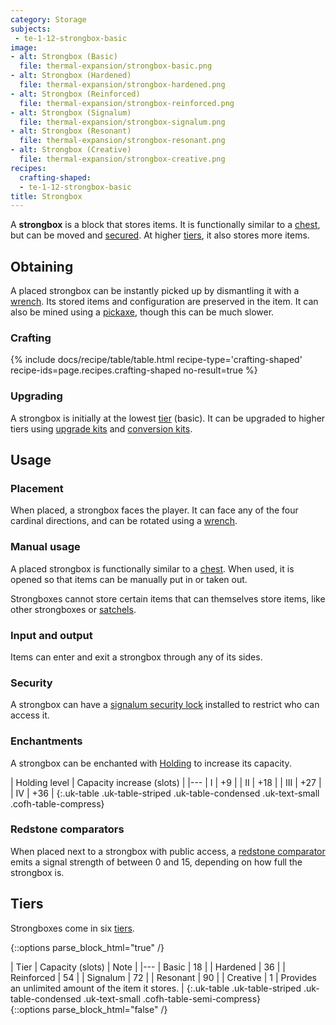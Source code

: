 ```yaml
---
category: Storage
subjects:
 - te-1-12-strongbox-basic
image:
- alt: Strongbox (Basic)
  file: thermal-expansion/strongbox-basic.png
- alt: Strongbox (Hardened)
  file: thermal-expansion/strongbox-hardened.png
- alt: Strongbox (Reinforced)
  file: thermal-expansion/strongbox-reinforced.png
- alt: Strongbox (Signalum)
  file: thermal-expansion/strongbox-signalum.png
- alt: Strongbox (Resonant)
  file: thermal-expansion/strongbox-resonant.png
- alt: Strongbox (Creative)
  file: thermal-expansion/strongbox-creative.png
recipes:
  crafting-shaped:
  - te-1-12-strongbox-basic
title: Strongbox
---
```


A **strongbox** is a block that stores items. It is functionally similar to a
[chest](https://minecraft.gamepedia.com/Chest), but can be moved and
[secured](../../thermal-foundation/signalum-security-lock/). At higher [tiers](#tiers), it also
stores more items.


Obtaining
---------

A placed strongbox can be instantly picked up by dismantling it with a
[wrench](../../wrenches/). Its stored items and configuration are preserved in
the item. It can also be mined using a
[pickaxe](https://minecraft.gamepedia.com/Pickaxe), though this can be much
slower.

### Crafting
{% include docs/recipe/table/table.html recipe-type='crafting-shaped' recipe-ids=page.recipes.crafting-shaped no-result=true %}

### Upgrading
A strongbox is initially at the lowest [tier](#tiers) (basic). It can be
upgraded to higher tiers using [upgrade kits](../../thermal-foundation/upgrade-kits/) and
[conversion kits](../../thermal-foundation/conversion-kits/).


Usage
-----

### Placement
When placed, a strongbox faces the player. It can face any of the four cardinal
directions, and can be rotated using a [wrench](../../wrenches/).

### Manual usage
A placed strongbox is functionally similar to a
[chest](https://minecraft.gamepedia.com/Chest). When used, it is opened so that
items can be manually put in or taken out.

Strongboxes cannot store certain items that can themselves store items, like
other strongboxes or [satchels](../satchel/).

### Input and output
Items can enter and exit a strongbox through any of its sides.

### Security
A strongbox can have a [signalum security lock](../../thermal-foundation/signalum-security-lock/)
installed to restrict who can access it.

### Enchantments
A strongbox can be enchanted with [Holding](../../cofh-core/holding/) to increase its
capacity.

| Holding level | Capacity increase (slots) |
|---
| I | +9 |
| II | +18 |
| III | +27 |
| IV | +36 |
{:.uk-table .uk-table-striped .uk-table-condensed .uk-text-small .cofh-table-compress}

### Redstone comparators
When placed next to a strongbox with public access, a [redstone
comparator](https://minecraft.gamepedia.com/Redstone_Comparator) emits a signal
strength of between 0 and 15, depending on how full the strongbox is.


Tiers
-----

Strongboxes come in six [tiers](../../thermal-foundation/tiers/).

{::options parse_block_html="true" /}
<div class="uk-overflow-container">
| Tier | Capacity (slots) | Note |
|---
| Basic | 18 |
| Hardened | 36 |
| Reinforced | 54 |
| Signalum | 72 |
| Resonant | 90 |
| Creative | 1 | Provides an unlimited amount of the item it stores. |
{:.uk-table .uk-table-striped .uk-table-condensed .uk-text-small .cofh-table-semi-compress}
</div>
{::options parse_block_html="false" /}
